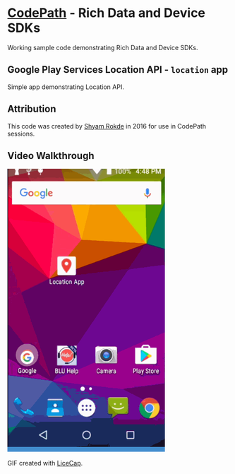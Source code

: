 # [CodePath](https://github.com/codepath) - Rich Data and Device SDKs

Working sample code demonstrating Rich Data and Device SDKs.

## Google Play Services Location API - `location` app

Simple app demonstrating Location API.

## Attribution

This code was created by [Shyam Rokde](https://github.com/mysgithub) in 2016 for use in CodePath sessions.

## Video Walkthrough

<img src='./location.gif' title='Video Walkthrough' width='' alt='Video Walkthrough' />

GIF created with [LiceCap](http://www.cockos.com/licecap/).
